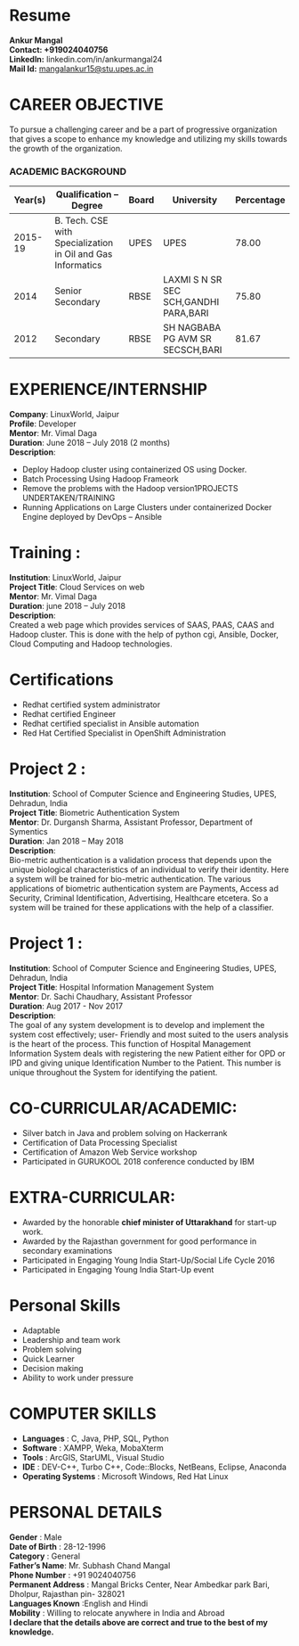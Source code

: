 
# Resume
**Ankur Mangal**</br>
**Contact: +919024040756**</br>
**LinkedIn:** linkedin.com/in/ankurmangal24</br>
**Mail Id:** mangalankur15@stu.upes.ac.in</br>
# CAREER OBJECTIVE
To pursue a challenging career and be a part of progressive organization that gives a
scope to enhance my knowledge and utilizing my skills towards the growth of the
organization.
### ACADEMIC BACKGROUND

| Year(s) |  Qualification – Degree | Board | University | Percentage | 
| ------- | ----------------------- | ----- | ---------- | ---------- |
|2015-19  |   B. Tech. CSE with Specialization in Oil and Gas Informatics | UPES | UPES | 78.00| 
| 2014 | Senior Secondary | RBSE | LAXMI S N SR SEC SCH,GANDHI PARA,BARI | 75.80 |
| 2012 | Secondary | RBSE|  SH NAGBABA PG AVM SR SECSCH,BARI | 81.67

# EXPERIENCE/INTERNSHIP
**Company**: LinuxWorld, Jaipur</br>
**Profile**: Developer</br>
**Mentor**: Mr. Vimal Daga</br>
**Duration**: June 2018 – July 2018 (2 months)</br>
**Description**:
   - Deploy Hadoop cluster using containerized OS using Docker.
   - Batch Processing Using Hadoop Frameork   
   - Remove the problems with the Hadoop version1PROJECTS UNDERTAKEN/TRAINING
   - Running Applications on Large Clusters under containerized Docker Engine deployed by DevOps – Ansible
   


# Training :
**Institution**: LinuxWorld, Jaipur</br>
**Project Title**: Cloud Services on web</br>
**Mentor**: Mr. Vimal Daga</br>
**Duration**: june 2018 – July 2018</br>
**Description**:</br>
Created a web page which provides services of SAAS, PAAS, CAAS and Hadoop cluster. This is done with the help of python cgi, Ansible, Docker, Cloud Computing and Hadoop technologies.

# Certifications
- Redhat certified system administrator
- Redhat certified Engineer
- Redhat certified specialist in Ansible automation
- Red Hat Certified Specialist in OpenShift Administration



# Project 2 :
**Institution**: School of Computer Science and Engineering Studies, UPES, Dehradun, India</br>
**Project Title**: Biometric Authentication System</br>
**Mentor**: Dr. Durgansh Sharma, Assistant Professor, Department of Symentics</br>
**Duration**: Jan 2018 – May 2018</br>
**Description**:</br>
Bio-metric authentication is a validation process that depends upon the unique biological characteristics of an individual to verify their identity. Here a system will be trained for bio-metric authentication. The various applications of biometric authentication system are Payments, Access ad Security, Criminal Identification, Advertising, Healthcare etcetera. So a system will be trained for these applications with the help of a classifier.

# Project 1 :
**Institution**: School of Computer Science and Engineering Studies, UPES, Dehradun, India</br>
**Project Title**: Hospital Information Management System</br>
**Mentor**: Dr. Sachi Chaudhary, Assistant Professor</br>
**Duration**: Aug 2017 - Nov 2017</br>
**Description**:</br>
The goal of any system development is to develop and implement the system cost effectively; user- Friendly and most suited to the users analysis is the heart of the process. This function of Hospital Management Information System deals with registering the new Patient either for OPD or IPD and giving unique Identification Number to the Patient. This number is unique throughout the System for identifying the patient.



# CO-CURRICULAR/ACADEMIC:
- Silver batch in Java and problem solving on Hackerrank
- Certification of Data Processing Specialist
- Certification of Amazon Web Service workshop
- Participated in GURUKOOL 2018 conference conducted by IBM
# EXTRA-CURRICULAR:
- Awarded by the honorable **chief minister of Uttarakhand** for start-up work.
- Awarded by the Rajasthan government for good performance in secondary examinations
- Participated in Engaging Young India Start-Up/Social Life Cycle 2016
- Participated in Engaging Young India Start-Up event


# Personal Skills
- Adaptable
- Leadership and team work
- Problem solving
- Quick Learner
- Decision making
- Ability to work under pressure

# COMPUTER SKILLS

- **Languages** : C, Java, PHP, SQL, Python
- **Software** : XAMPP, Weka, MobaXterm
- **Tools** : ArcGIS, StarUML, Visual Studio
- **IDE** : DEV-C++, Turbo C++, Code::Blocks, NetBeans, Eclipse, Anaconda
- **Operating Systems** : Microsoft Windows, Red Hat Linux





# PERSONAL DETAILS
**Gender** : Male</br>
**Date of Birth** : 28-12-1996</br>
**Category** : General</br>
**Father’s Name**: Mr. Subhash Chand Mangal</br>
**Phone Number** : +91 9024040756</br>
**Permanent Address** : Mangal Bricks Center, Near Ambedkar park Bari, Dholpur, Rajasthan pin- 328021</br>
**Languages Known** :English and Hindi</br>
**Mobility** : Willing to relocate anywhere in India and Abroad</br>
**I declare that the details above are correct and true to the best of my knowledge.**

